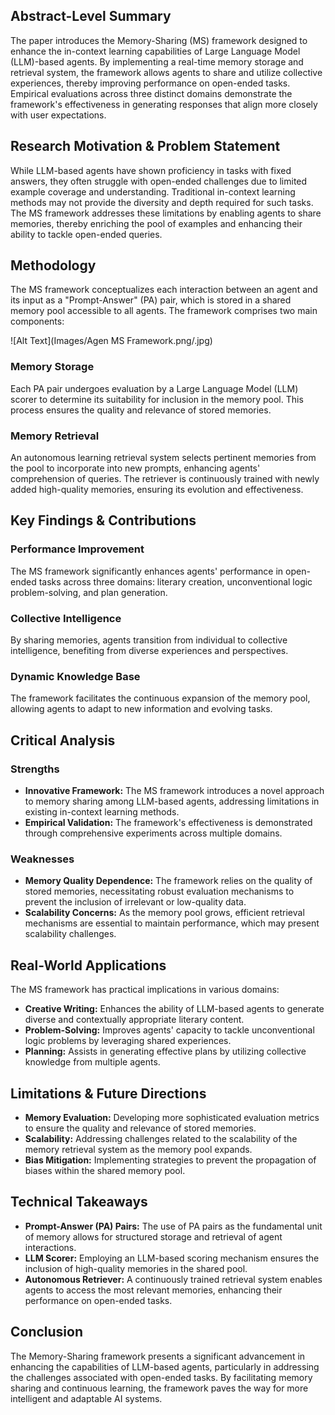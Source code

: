 ## Abstract-Level Summary

The paper introduces the Memory-Sharing (MS) framework designed to enhance the in-context learning capabilities of Large Language Model (LLM)-based agents. By implementing a real-time memory storage and retrieval system, the framework allows agents to share and utilize collective experiences, thereby improving performance on open-ended tasks. Empirical evaluations across three distinct domains demonstrate the framework's effectiveness in generating responses that align more closely with user expectations.

## Research Motivation & Problem Statement

While LLM-based agents have shown proficiency in tasks with fixed answers, they often struggle with open-ended challenges due to limited example coverage and understanding. Traditional in-context learning methods may not provide the diversity and depth required for such tasks. The MS framework addresses these limitations by enabling agents to share memories, thereby enriching the pool of examples and enhancing their ability to tackle open-ended queries.

## Methodology

The MS framework conceptualizes each interaction between an agent and its input as a "Prompt-Answer" (PA) pair, which is stored in a shared memory pool accessible to all agents. The framework comprises two main components:

![Alt Text](Images/Agen MS Framework.png/.jpg)

### Memory Storage
Each PA pair undergoes evaluation by a Large Language Model (LLM) scorer to determine its suitability for inclusion in the memory pool. This process ensures the quality and relevance of stored memories.

### Memory Retrieval
An autonomous learning retrieval system selects pertinent memories from the pool to incorporate into new prompts, enhancing agents' comprehension of queries. The retriever is continuously trained with newly added high-quality memories, ensuring its evolution and effectiveness.

## Key Findings & Contributions

### Performance Improvement
The MS framework significantly enhances agents' performance in open-ended tasks across three domains: literary creation, unconventional logic problem-solving, and plan generation.

### Collective Intelligence
By sharing memories, agents transition from individual to collective intelligence, benefiting from diverse experiences and perspectives.

### Dynamic Knowledge Base
The framework facilitates the continuous expansion of the memory pool, allowing agents to adapt to new information and evolving tasks.

## Critical Analysis

### Strengths

- **Innovative Framework:** The MS framework introduces a novel approach to memory sharing among LLM-based agents, addressing limitations in existing in-context learning methods.
- **Empirical Validation:** The framework's effectiveness is demonstrated through comprehensive experiments across multiple domains.

### Weaknesses

- **Memory Quality Dependence:** The framework relies on the quality of stored memories, necessitating robust evaluation mechanisms to prevent the inclusion of irrelevant or low-quality data.
- **Scalability Concerns:** As the memory pool grows, efficient retrieval mechanisms are essential to maintain performance, which may present scalability challenges.

## Real-World Applications

The MS framework has practical implications in various domains:

- **Creative Writing:** Enhances the ability of LLM-based agents to generate diverse and contextually appropriate literary content.
- **Problem-Solving:** Improves agents' capacity to tackle unconventional logic problems by leveraging shared experiences.
- **Planning:** Assists in generating effective plans by utilizing collective knowledge from multiple agents.

## Limitations & Future Directions

- **Memory Evaluation:** Developing more sophisticated evaluation metrics to ensure the quality and relevance of stored memories.
- **Scalability:** Addressing challenges related to the scalability of the memory retrieval system as the memory pool expands.
- **Bias Mitigation:** Implementing strategies to prevent the propagation of biases within the shared memory pool.

## Technical Takeaways

- **Prompt-Answer (PA) Pairs:** The use of PA pairs as the fundamental unit of memory allows for structured storage and retrieval of agent interactions.
- **LLM Scorer:** Employing an LLM-based scoring mechanism ensures the inclusion of high-quality memories in the shared pool.
- **Autonomous Retriever:** A continuously trained retrieval system enables agents to access the most relevant memories, enhancing their performance on open-ended tasks.

## Conclusion

The Memory-Sharing framework presents a significant advancement in enhancing the capabilities of LLM-based agents, particularly in addressing the challenges associated with open-ended tasks. By facilitating memory sharing and continuous learning, the framework paves the way for more intelligent and adaptable AI systems.

